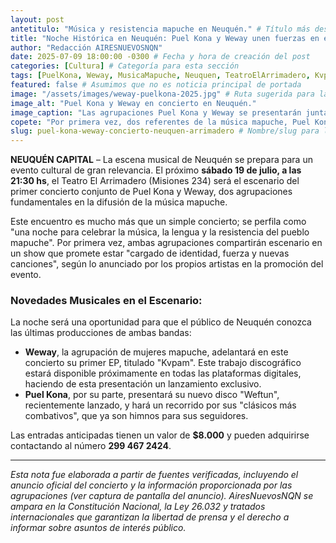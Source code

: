 ```yaml
---
layout: post
antetitulo: "Música y resistencia mapuche en Neuquén." # Título más descriptivo
title: "Noche Histórica en Neuquén: Puel Kona y Weway unen fuerzas en el teatro El Arrimadero."
author: "Redacción AIRESNUEVOSNQN"
date: 2025-07-09 18:00:00 -0300 # Fecha y hora de creación del post
categories: [Cultura] # Categoría para esta sección
tags: [PuelKona, Weway, MusicaMapuche, Neuquen, TeatroElArrimadero, Kvpam, Weftun, CulturaMapuche, Concierto, NQN]
featured: false # Asumimos que no es noticia principal de portada
image: "/assets/images/weway-puelkona-2025.jpg" # Ruta sugerida para la imagen (ajusta el nombre del archivo)
image_alt: "Puel Kona y Weway en concierto en Neuquén."
image_caption: "Las agrupaciones Puel Kona y Weway se presentarán juntas por primera vez en Neuquén."
copete: "Por primera vez, dos referentes de la música mapuche, Puel Kona y Weway, compartirán escenario este sábado 19 de julio en el Teatro El Arrimadero de Neuquén. El concierto será un anticipo del nuevo EP de Weway, 'Kvpam', y la presentación del reciente disco de Puel Kona, 'Weftun'."
slug: puel-kona-weway-concierto-neuquen-arrimadero # Nombre/slug para la URL del post
---
```


**NEUQUÉN CAPITAL** – La escena musical de Neuquén se prepara para un evento cultural de gran relevancia. El próximo **sábado 19 de julio, a las 21:30 hs**, el Teatro El Arrimadero (Misiones 234) será el escenario del primer concierto conjunto de Puel Kona y Weway, dos agrupaciones fundamentales en la difusión de la música mapuche.

Este encuentro es mucho más que un simple concierto; se perfila como "una noche para celebrar la música, la lengua y la resistencia del pueblo mapuche". Por primera vez, ambas agrupaciones compartirán escenario en un show que promete estar "cargado de identidad, fuerza y nuevas canciones", según lo anunciado por los propios artistas en la promoción del evento.

### Novedades Musicales en el Escenario:

La noche será una oportunidad para que el público de Neuquén conozca las últimas producciones de ambas bandas:

* **Weway**, la agrupación de mujeres mapuche, adelantará en este concierto su primer EP, titulado "Kvpam". Este trabajo discográfico estará disponible próximamente en todas las plataformas digitales, haciendo de esta presentación un lanzamiento exclusivo.
* **Puel Kona**, por su parte, presentará su nuevo disco "Weftun", recientemente lanzado, y hará un recorrido por sus "clásicos más combativos", que ya son himnos para sus seguidores.

Las entradas anticipadas tienen un valor de **$8.000** y pueden adquirirse contactando al número **299 467 2424**.

---
*Esta nota fue elaborada a partir de fuentes verificadas, incluyendo el anuncio oficial del concierto y la información proporcionada por las agrupaciones (ver captura de pantalla del anuncio). AiresNuevosNQN se ampara en la Constitución Nacional, la Ley 26.032 y tratados internacionales que garantizan la libertad de prensa y el derecho a informar sobre asuntos de interés público.*